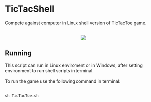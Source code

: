 # TicTacShell

<div>Compete against computer in Linux shell version of TicTacToe game.</div>

<br/>

<div align="center">
  <p>
    <img src="https://imgur.com/OhRRkdI.png"/>
  </p>
</div>

## Running
<div>This script can run in Linux enviroment or in Windows, after setting environment to run shell scripts in terminal.</div>
<br/>
<div>To run the game use the following command in terminal:</div>

<br/>

```
sh TicTacToe.sh
```